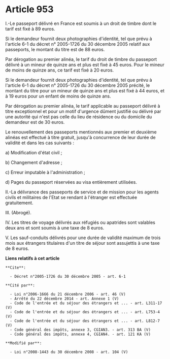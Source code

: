 # Article 953

I.-Le passeport délivré en France est soumis à un droit de timbre dont le tarif est fixé à 89 euros. 

Si le demandeur fournit deux photographies d'identité, tel que prévu à l'article 6-1 du décret n° 2005-1726 du 30 décembre
2005 relatif aux passeports, le montant du titre est de 88 euros. 

Par dérogation au premier alinéa, le tarif du droit de timbre du passeport délivré à un mineur de quinze ans et plus est fixé
à 45 euros. Pour le mineur de moins de quinze ans, ce tarif est fixé à 20 euros. 

Si le demandeur fournit deux photographies d'identité, tel que prévu à l'article 6-1 du décret n° 2005-1726 du 30 décembre
2005 précité, le montant du titre pour un mineur de quinze ans et plus est fixé à 44 euros, et à 19 euros pour un enfant de
moins de quinze ans. 

Par dérogation au premier alinéa, le tarif applicable au passeport délivré à titre exceptionnel et pour un motif d'urgence
dûment justifié ou délivré par une autorité qui n'est pas celle du lieu de résidence ou du domicile du demandeur est de 30
euros. 

Le renouvellement des passeports mentionnés aux premier et deuxième alinéas est effectué à titre gratuit, jusqu'à concurrence
de leur durée de validité et dans les cas suivants : 

a) Modification d'état civil ; 

b) Changement d'adresse ; 

c) Erreur imputable à l'administration ; 

d) Pages du passeport réservées au visa entièrement utilisées. 

II.-La délivrance des passeports de service et de mission pour les agents civils et militaires de l'Etat se rendant à
l'étranger est effectuée gratuitement. 

III. (Abrogé). 

IV. Les titres de voyage délivrés aux réfugiés ou apatrides sont valables deux ans et sont soumis à une taxe de 8 euros.

V. Les sauf-conduits délivrés pour une durée de validité maximum de trois mois aux étrangers titulaires d'un titre de séjour
sont assujettis à une taxe de 8 euros.

**Liens relatifs à cet article**

	**Cite**:

	  - Décret n°2005-1726 du 30 décembre 2005 - art. 6-1

	**Cité par**:

	  - Loi n°2006-1666 du 21 décembre 2006 - art. 46 (V)
	  - Arrêté du 22 décembre 2014 - art. Annexe 1 (V)
	  - Code de l'entrée et du séjour des étrangers et ... - art. L311-17 (V)
	  - Code de l'entrée et du séjour des étrangers et ... - art. L753-4 (V)
	  - Code de l'entrée et du séjour des étrangers et ... - art. L812-7 (V)
	  - Code général des impôts, annexe 3, CGIAN3. - art. 313 BA (V)
	  - Code général des impôts, annexe 4, CGIAN4. - art. 121 KA (V)

	**Modifié par**:

	  - Loi n°2008-1443 du 30 décembre 2008 - art. 104 (V)
